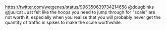 https://twitter.com/wetgenes/status/996350639734214658 @dougbinks @juulcat Just felt like the hoops you need to jump through for "scale" are not worth it, especially when you realise that you will probably never get the quantity of traffic in spikes to make the scale worthwhile.